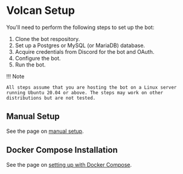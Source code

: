 # Volcan Setup

You'll need to perform the following steps to set up the bot:

1. Clone the bot respository.
2. Set up a Postgres or MySQL (or MariaDB) database.
3. Acquire credentials from Discord for the bot and OAuth.
4. Configure the bot.
5. Run the bot.

!!! Note

    All steps assume that you are hosting the bot on a Linux server running Ubuntu 20.04 or above. The steps may work on other distributions but are not tested.

## Manual Setup

See the page on [manual setup](./manual).

## Docker Compose Installation

See the page on [setting up with Docker Compose](./compose).
